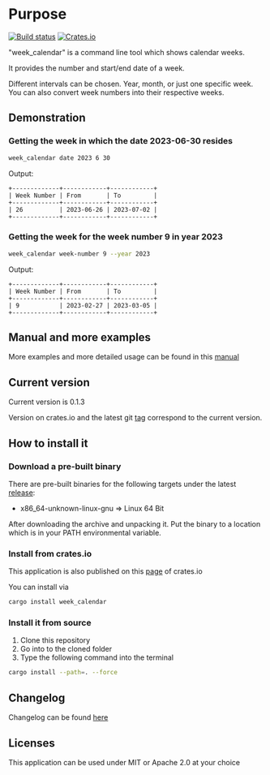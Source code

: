 # Purpose

[![Build status](https://github.com/BoolPurist/week_calendar_cli/actions/workflows/ci_check.yml/badge.svg)](https://github.com/boolpurist/week_calendar_cli/actions)
[![Crates.io](https://img.shields.io/crates/v/week_calendar.svg)](https://crates.io/crates/week_calendar)

"week_calendar" is a command line tool which shows calendar weeks. 

It provides the number and start/end date of a week.

Different intervals can be chosen. Year, month, or just one specific week.
You can also convert week numbers into their respective weeks.

## Demonstration 

### Getting the week in which the date 2023-06-30 resides

```sh
week_calendar date 2023 6 30
```

Output:

```text
+-------------+------------+------------+
| Week Number | From       | To         |
+-------------+------------+------------+
| 26          | 2023-06-26 | 2023-07-02 |
+-------------+------------+------------+
```

### Getting the week for the week number 9 in year 2023

```sh
week_calendar week-number 9 --year 2023
```

Output:

```text
+-------------+------------+------------+
| Week Number | From       | To         |
+-------------+------------+------------+
| 9           | 2023-02-27 | 2023-03-05 |
+-------------+------------+------------+
```

## Manual and more examples

More examples and more detailed usage can be found in this [manual](./MANUAL.txt)

## Current version

Current version is 0.1.3

Version on crates.io and the latest git 
[tag](https://github.com/BoolPurist/week_calendar_cli/releases/tag/v0.1.3) 
correspond to the current version. 

## How to install it

### Download a pre-built binary

There are pre-built binaries for the following targets 
under the latest [release](https://github.com/BoolPurist/week_calendar_cli/releases/tag/v0.1.3):

- x86_64-unknown-linux-gnu => Linux 64 Bit

After downloading the archive and unpacking it. Put the binary to a location 
which is in your PATH environmental variable.

### Install from crates.io

This application is also published on this [page](https://crates.io/crates/week_calendar) of crates.io 

You can install via 
```sh
cargo install week_calendar
```

### Install it from source

1. Clone this repository
2. Go into to the cloned folder
3. Type the following command into the terminal

```sh
cargo install --path=. --force
```

## Changelog 

Changelog can be found [here](./CHANGELOG.md)

## Licenses

This application can be used under MIT or Apache 2.0 at your choice

